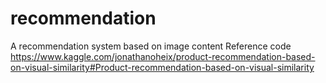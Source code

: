 # recommendation
A recommendation system based on image content
Reference code
https://www.kaggle.com/jonathanoheix/product-recommendation-based-on-visual-similarity#Product-recommendation-based-on-visual-similarity
